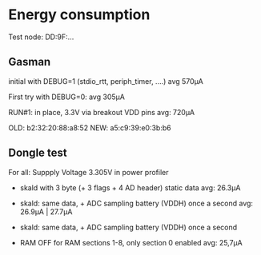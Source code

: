# Energy consumption

Test node: DD:9F:...

## Gasman
initial with DEBUG=1 (stdio_rtt, periph_timer, ....)
avg 570µA

First try with DEBUG=0:
avg 305µA


RUN#1: in place, 3.3V via breakout VDD pins
avg: 720µA


OLD: b2:32:20:88:a8:52
NEW: a5:c9:39:e0:3b:b6



## Dongle test
For all: Suppply Voltage 3.305V in power profiler

- skald with 3 byte (+ 3 flags + 4 AD header) static data
avg: 26.3µA

- skald: same data, + ADC sampling battery (VDDH) once a second
avg: 26.9µA  | 27.7µA

- skald: same data, + ADC sampling battery (VDDH) once a second
 + RAM OFF for RAM sections 1-8, only section 0 enabled
avg: 25,7µA
